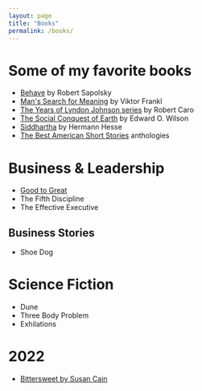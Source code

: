 ```yaml
---
layout: page
title: "Books"
permalink: /books/
---
```


# Some of my favorite books
- [Behave](https://en.wikipedia.org/wiki/Behave_(book)) by Robert Sapolsky
- [Man's Search for Meaning](https://en.wikipedia.org/wiki/Man%27s_Search_for_Meaning) by Viktor Frankl
- [The Years of Lyndon Johnson series](https://en.wikipedia.org/wiki/The_Years_of_Lyndon_Johnson) by Robert Caro
- [The Social Conquest of Earth](https://en.wikipedia.org/wiki/The_Social_Conquest_of_Earth) by Edward O. Wilson
- [Siddhartha](https://en.wikipedia.org/wiki/Siddhartha_(novel)) by Hermann Hesse
- [The Best American Short Stories](https://en.wikipedia.org/wiki/The_Best_American_Short_Stories) anthologies

# Business & Leadership
- [Good to Great](https://en.wikipedia.org/wiki/Good_to_Great)
- The Fifth Discipline
- The Effective Executive

## Business Stories
- Shoe Dog

# Science Fiction
- Dune
- Three Body Problem
- Exhilations

# 2022
- [Bittersweet by Susan Cain](https://susancain.net/book/bittersweet/)
